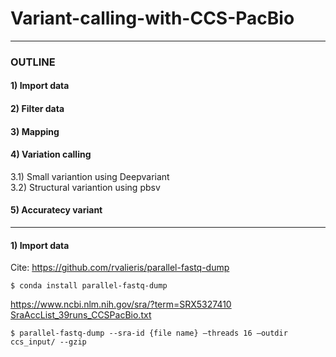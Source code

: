 # Variant-calling-with-CCS-PacBio
----
### OUTLINE
#### 1) Import data
#### 2) Filter data
#### 3) Mapping
#### 4) Variation calling
3.1)  Small variantion using Deepvariant \
3.2) Structural variantion using pbsv
#### 5) Accuratecy variant
----
#### 1) Import data

Cite: https://github.com/rvalieris/parallel-fastq-dump
```
$ conda install parallel-fastq-dump
```
https://www.ncbi.nlm.nih.gov/sra/?term=SRX5327410
[SraAccList_39runs_CCSPacBio.txt](https://github.com/Piyanut-Rat/Variant-calling-with-CCS-PacBio/blob/main/SraAccList_39runs_CCSPacBio.txt)
```
$ parallel-fastq-dump --sra-id {file name} –threads 16 –outdir ccs_input/ --gzip
```
